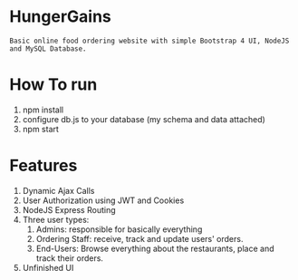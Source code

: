 # HungerGains

```
Basic online food ordering website with simple Bootstrap 4 UI, NodeJS and MySQL Database.
```


# How To run

1.  npm install
2.  configure db.js to your database (my schema and data attached)
3.  npm start


# Features

1.  Dynamic Ajax Calls
2.  User Authorization using JWT and Cookies
3.  NodeJS Express Routing
4.  Three user types:
    1.  Admins: responsible for basically everything
    2.  Ordering Staff: receive, track and update users' orders.
    3.  End-Users: Browse everything about the restaurants, place and track their orders.
5. Unfinished UI

  
  




